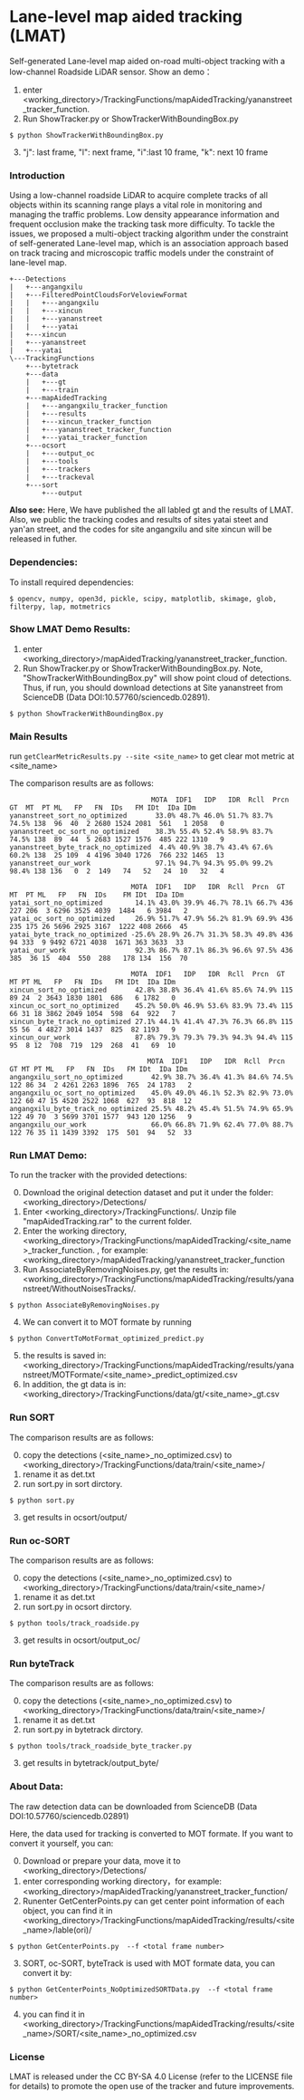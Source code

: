 Lane-level map aided tracking (LMAT)
=====

Self-generated Lane-level map aided on-road multi-object tracking with a low-channel Roadside LiDAR sensor.
Show an demo：
1. enter <working_directory>/TrackingFunctions/mapAidedTracking/yananstreet_tracker_function. 
2. Run ShowTracker.py or ShowTrackerWithBoundingBox.py
  ``` 
  $ python ShowTrackerWithBoundingBox.py
  ``` 
3. "j": last frame, "l": next frame, "i":last 10 frame, "k": next 10 frame
### Introduction

Using a low-channel roadside LiDAR to acquire complete tracks of all objects within its scanning range plays a vital role in monitoring and managing the traffic problems. Low density appearance information and frequent occlusion make the tracking task more difficulty. To tackle the issues, we proposed a multi-object tracking algorithm under the constraint of self-generated Lane-level map, which is an association approach based on track tracing and microscopic traffic models under the constraint of lane-level map. 
```
+---Detections
|   +---angangxilu
|   +---FilteredPointCloudsForVeloviewFormat
|   |   +---angangxilu
|   |   +---xincun
|   |   +---yananstreet
|   |   +---yatai
|   +---xincun
|   +---yananstreet
|   +---yatai
\---TrackingFunctions
    +---bytetrack
    +---data
    |   +---gt
    |   +---train
    +---mapAidedTracking
    |   +---angangxilu_tracker_function
    |   +---results
    |   +---xincun_tracker_function
    |   +---yananstreet_tracker_function
    |   +---yatai_tracker_function
    +---ocsort
    |   +---output_oc
    |   +---tools
    |   +---trackers
    |   +---trackeval
    +---sort
        +---output
```


**Also see:**
Here, We have published the all labled gt and the results of LMAT. Also, we public the tracking codes and results of sites yatai steet and yan'an street, and the codes for site angangxilu and site xincun will be released in futher. 


### Dependencies:

To install required dependencies:
```
$ opencv, numpy, open3d, pickle, scipy, matplotlib, skimage, glob, filterpy, lap, motmetrics

```

### Show LMAT Demo Results:

1. enter <working_directory>/mapAidedTracking/yananstreet_tracker_function. 
2. Run ShowTracker.py or ShowTrackerWithBoundingBox.py. Note, "ShowTrackerWithBoundingBox.py" will show point cloud of detections. Thus, if run, you should download detections at Site yananstreet from ScienceDB (Data DOI:10.57760/sciencedb.02891).
  ``` 
  $ python ShowTrackerWithBoundingBox.py
  ``` 


### Main Results

run ```getClearMetricResults.py --site <site_name>``` to get clear mot metric at <site_name>

The comparison results are as follows:
  ```
                                     MOTA  IDF1   IDP   IDR  Rcll  Prcn  GT  MT  PT ML   FP   FN  IDs   FM IDt  IDa IDm
yananstreet_sort_no_optimized       33.0% 48.7% 46.0% 51.7% 83.7% 74.5% 138  96  40  2 2680 1524 2081  561   1 2058   0
yananstreet_oc_sort_no_optimized    38.3% 55.4% 52.4% 58.9% 83.7% 74.5% 138  89  44  5 2683 1527 1576  485 222 1310   9
yananstreet_byte_track_no_optimized  4.4% 40.9% 38.7% 43.4% 67.6% 60.2% 138  25 109  4 4196 3040 1726  766 232 1465  13
yananstreet_our_work                97.1% 94.7% 94.3% 95.0% 99.2% 98.4% 138 136   0  2  149   74   52   24  10   32   4

                                MOTA  IDF1   IDP   IDR  Rcll  Prcn  GT  MT  PT ML   FP   FN  IDs    FM IDt  IDa IDm
yatai_sort_no_optimized        14.1% 43.0% 39.9% 46.7% 78.1% 66.7% 436 227 206  3 6296 3525 4039  1484   6 3984   2
yatai_oc_sort_no_optimized     26.9% 51.7% 47.9% 56.2% 81.9% 69.9% 436 235 175 26 5696 2925 3167  1222 408 2666  45
yatai_byte_track_no_optimized -25.6% 28.9% 26.7% 31.3% 58.3% 49.8% 436  94 333  9 9492 6721 4038  1671 363 3633  33
yatai_our_work                 92.3% 86.7% 87.1% 86.3% 96.6% 97.5% 436 385  36 15  404  550  288   178 134  156  70

                                MOTA  IDF1   IDP   IDR  Rcll  Prcn  GT MT PT ML   FP   FN  IDs   FM IDt  IDa IDm
xincun_sort_no_optimized       42.8% 38.8% 36.4% 41.6% 85.6% 74.9% 115 89 24  2 3643 1830 1801  686   6 1782   0
xincun_oc_sort_no_optimized    45.2% 50.0% 46.9% 53.6% 83.9% 73.4% 115 66 31 18 3862 2049 1054  598  64  922   7
xincun_byte_track_no_optimized 27.1% 44.1% 41.4% 47.3% 76.3% 66.8% 115 55 56  4 4827 3014 1437  825  82 1193   9
xincun_our_work                87.8% 79.3% 79.3% 79.3% 94.3% 94.4% 115 95  8 12  708  719  129  268  41   69  10

                                    MOTA  IDF1   IDP   IDR  Rcll  Prcn  GT MT PT ML   FP   FN  IDs   FM IDt  IDa IDm
angangxilu_sort_no_optimized       42.9% 38.7% 36.4% 41.3% 84.6% 74.5% 122 86 34  2 4261 2263 1896  765  24 1783   2
angangxilu_oc_sort_no_optimized    45.0% 49.0% 46.1% 52.3% 82.9% 73.0% 122 60 47 15 4520 2522 1068  627  93  818  12
angangxilu_byte_track_no_optimized 25.5% 48.2% 45.4% 51.5% 74.9% 65.9% 122 49 70  3 5699 3701 1577  943 120 1256   9
angangxilu_our_work                66.0% 66.8% 71.9% 62.4% 77.0% 88.7% 122 76 35 11 1439 3392  175  501  94   52  33
  ```


### Run LMAT Demo:

To run the tracker with the provided detections:

0. Download the original detection dataset and put it under the folder: <working_directory>/Detections/
1. Enter <working_directory>/TrackingFunctions/. Unzip file "mapAidedTracking.rar" to the current folder.
2. Enter the working directory,  <working_directory>/TrackingFunctions/mapAidedTracking/<site_name>_tracker_function. , for example:<working_directory>/mapAidedTracking/yananstreet_tracker_function
3. Run AssociateByRemovingNoises.py, get the results in: <working_directory>/TrackingFunctions/mapAidedTracking/results/yananstreet/WithoutNoisesTracks/. 
  ```
  $ python AssociateByRemovingNoises.py
  ```
4. We can convert it to MOT formate by running  
  ``` 
  $ python ConvertToMotFormat_optimized_predict.py
  ```
5. the results is saved in: <working_directory>/TrackingFunctions/mapAidedTracking/results/yananstreet/MOTFormate/<site_name>_predict_optimized.csv 
6. In addition, the gt data is in: <working_directory>/TrackingFunctions/data/gt/<site_name>_gt.csv 



### Run SORT

The comparison results are as follows:

0. copy the detections (<site_name>_no_optimized.csv) to <working_directory>/TrackingFunctions/data/train/<site_name>/
1. rename it as det.txt
2. run sort.py in sort dirctory.
  ```
  $ python sort.py
  ```
3. get results in ocsort/output/


### Run oc-SORT

The comparison results are as follows:

0. copy the detections (<site_name>_no_optimized.csv) to <working_directory>/TrackingFunctions/data/train/<site_name>/
1. rename it as det.txt
2. run sort.py in ocsort dirctory.
  ```
  $ python tools/track_roadside.py
  ```
3. get results in ocsort/output_oc/

### Run byteTrack

The comparison results are as follows:

0. copy the detections (<site_name>_no_optimized.csv) to <working_directory>/TrackingFunctions/data/train/<site_name>/
1. rename it as det.txt
2. run sort.py in bytetrack dirctory.
  ```
  $ python tools/track_roadside_byte_tracker.py
  ```
3. get results in bytetrack/output_byte/ 


### About Data:

The raw detection data can be downloaded from ScienceDB (Data DOI:10.57760/sciencedb.02891)

Here, the data used for tracking is converted to MOT formate. If you want to convert it yourself, you can:  

0. Download or prepare your data, move it to <working_directory>/Detections/
1. enter corresponding working directory，for example: <working_directory>/mapAidedTracking/yananstreet_tracker_function/
2. Runenter GetCenterPoints.py can get center point information of each object, you can find it in  <working_directory>/TrackingFunctions/mapAidedTracking/results/<site_name>/lable(ori)/
  ``` 
  $ python GetCenterPoints.py  --f <total frame number>
  ```
3. SORT, oc-SORT, byteTrack is used with MOT formate data, you can convert it by:
  ``` 
  $ python GetCenterPoints_NoOptimizedSORTData.py  --f <total frame number>
  ```
4. you can find it in <working_directory>/TrackingFunctions/mapAidedTracking/results/<site_name>/SORT/<site_name>_no_optimized.csv 



### License

LMAT is released under the CC BY-SA 4.0 License (refer to the LICENSE file for details) to promote the open use of the tracker and future improvements. 
